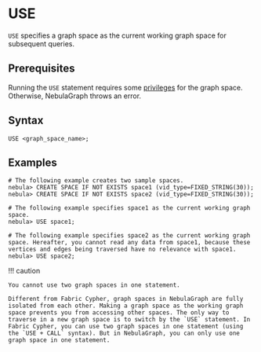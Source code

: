 # USE

`USE` specifies a graph space as the current working graph space for subsequent queries.

## Prerequisites

Running the `USE` statement requires some [privileges](../../7.data-security/1.authentication/3.role-list.md) for the graph space. Otherwise, NebulaGraph throws an error.

## Syntax

```ngql
USE <graph_space_name>;
```

## Examples

```ngql
# The following example creates two sample spaces.
nebula> CREATE SPACE IF NOT EXISTS space1 (vid_type=FIXED_STRING(30));
nebula> CREATE SPACE IF NOT EXISTS space2 (vid_type=FIXED_STRING(30));

# The following example specifies space1 as the current working graph space.
nebula> USE space1;

# The following example specifies space2 as the current working graph space. Hereafter, you cannot read any data from space1, because these vertices and edges being traversed have no relevance with space1.
nebula> USE space2;
```

!!! caution

    You cannot use two graph spaces in one statement.

    Different from Fabric Cypher, graph spaces in NebulaGraph are fully isolated from each other. Making a graph space as the working graph space prevents you from accessing other spaces. The only way to traverse in a new graph space is to switch by the `USE` statement. In Fabric Cypher, you can use two graph spaces in one statement (using the `USE + CALL` syntax). But in NebulaGraph, you can only use one graph space in one statement.
